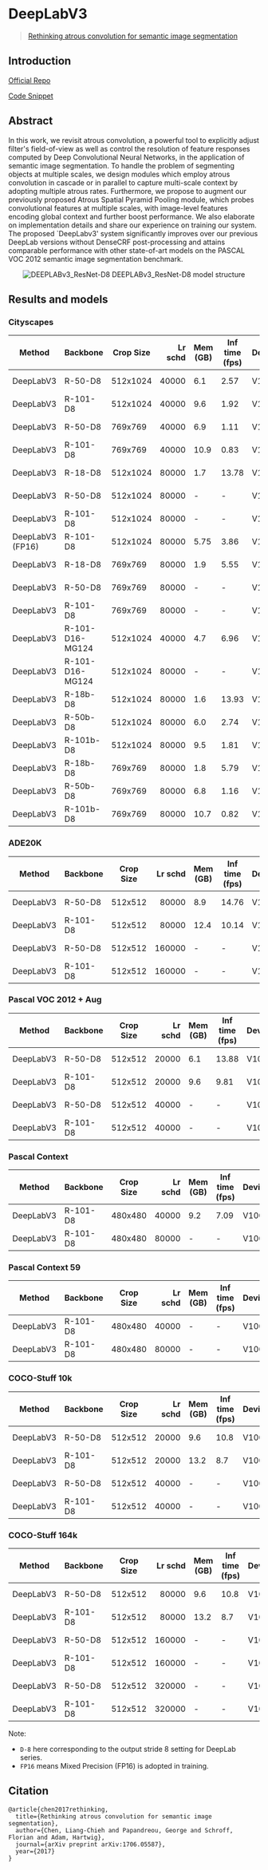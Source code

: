 # DeepLabV3

> [Rethinking atrous convolution for semantic image segmentation](https://arxiv.org/abs/1706.05587)

## Introduction

<!-- [ALGORITHM] -->

<a href="https://github.com/tensorflow/models/tree/master/research/deeplab">Official Repo</a>

<a href="https://github.com/open-mmlab/mmsegmentation/blob/v0.17.0/mmseg/models/decode_heads/aspp_head.py#L54">Code Snippet</a>

## Abstract

<!-- [ABSTRACT] -->

In this work, we revisit atrous convolution, a powerful tool to explicitly adjust filter's field-of-view as well as control the resolution of feature responses computed by Deep Convolutional Neural Networks, in the application of semantic image segmentation. To handle the problem of segmenting objects at multiple scales, we design modules which employ atrous convolution in cascade or in parallel to capture multi-scale context by adopting multiple atrous rates. Furthermore, we propose to augment our previously proposed Atrous Spatial Pyramid Pooling module, which probes convolutional features at multiple scales, with image-level features encoding global context and further boost performance. We also elaborate on implementation details and share our experience on training our system. The proposed \`DeepLabv3' system significantly improves over our previous DeepLab versions without DenseCRF post-processing and attains comparable performance with other state-of-art models on the PASCAL VOC 2012 semantic image segmentation benchmark.

<!-- [IMAGE] -->

<div align=center >
<img alt="DEEPLABv3_ResNet-D8" src="https://user-images.githubusercontent.com/61172629/209305311-87ff9e36-b7cd-46d7-8b4c-9e26e10c27d0.jpg"/>
DEEPLABv3_ResNet-D8 model structure
</div>

## Results and models

### Cityscapes

| Method           | Backbone        | Crop Size | Lr schd | Mem (GB) | Inf time (fps) | Device |  mIoU | mIoU(ms+flip) | config                                                                                                                                      | download                                                                                                                                                                                                                                                                                                                                                                                               |
| ---------------- | --------------- | --------- | ------: | -------- | -------------- | ------ | ----: | ------------: | ------------------------------------------------------------------------------------------------------------------------------------------- | ------------------------------------------------------------------------------------------------------------------------------------------------------------------------------------------------------------------------------------------------------------------------------------------------------------------------------------------------------------------------------------------------------ |
| DeepLabV3        | R-50-D8         | 512x1024  |   40000 | 6.1      | 2.57           | V100   | 79.09 |         80.45 | [config](https://github.com/open-mmlab/mmsegmentation/blob/main/configs/deeplabv3/deeplabv3_r50-d8_4xb2-40k_cityscapes-512x1024.py)         | [model](https://download.openmmlab.com/mmsegmentation/v0.5/deeplabv3/deeplabv3_r50-d8_512x1024_40k_cityscapes/deeplabv3_r50-d8_512x1024_40k_cityscapes_20200605_022449-acadc2f8.pth) \| [log](https://download.openmmlab.com/mmsegmentation/v0.5/deeplabv3/deeplabv3_r50-d8_512x1024_40k_cityscapes/deeplabv3_r50-d8_512x1024_40k_cityscapes_20200605_022449.log.json)                                 |
| DeepLabV3        | R-101-D8        | 512x1024  |   40000 | 9.6      | 1.92           | V100   | 77.12 |         79.61 | [config](https://github.com/open-mmlab/mmsegmentation/blob/main/configs/deeplabv3/deeplabv3_r101-d8_4xb2-40k_cityscapes-512x1024.py)        | [model](https://download.openmmlab.com/mmsegmentation/v0.5/deeplabv3/deeplabv3_r101-d8_512x1024_40k_cityscapes/deeplabv3_r101-d8_512x1024_40k_cityscapes_20200605_012241-7fd3f799.pth) \| [log](https://download.openmmlab.com/mmsegmentation/v0.5/deeplabv3/deeplabv3_r101-d8_512x1024_40k_cityscapes/deeplabv3_r101-d8_512x1024_40k_cityscapes_20200605_012241.log.json)                             |
| DeepLabV3        | R-50-D8         | 769x769   |   40000 | 6.9      | 1.11           | V100   | 78.58 |         79.89 | [config](https://github.com/open-mmlab/mmsegmentation/blob/main/configs/deeplabv3/deeplabv3_r50-d8_4xb2-40k_cityscapes-769x769.py)          | [model](https://download.openmmlab.com/mmsegmentation/v0.5/deeplabv3/deeplabv3_r50-d8_769x769_40k_cityscapes/deeplabv3_r50-d8_769x769_40k_cityscapes_20200606_113723-7eda553c.pth) \| [log](https://download.openmmlab.com/mmsegmentation/v0.5/deeplabv3/deeplabv3_r50-d8_769x769_40k_cityscapes/deeplabv3_r50-d8_769x769_40k_cityscapes_20200606_113723.log.json)                                     |
| DeepLabV3        | R-101-D8        | 769x769   |   40000 | 10.9     | 0.83           | V100   | 79.27 |         80.11 | [config](https://github.com/open-mmlab/mmsegmentation/blob/main/configs/deeplabv3/deeplabv3_r101-d8_4xb2-40k_cityscapes-769x769.py)         | [model](https://download.openmmlab.com/mmsegmentation/v0.5/deeplabv3/deeplabv3_r101-d8_769x769_40k_cityscapes/deeplabv3_r101-d8_769x769_40k_cityscapes_20200606_113809-c64f889f.pth) \| [log](https://download.openmmlab.com/mmsegmentation/v0.5/deeplabv3/deeplabv3_r101-d8_769x769_40k_cityscapes/deeplabv3_r101-d8_769x769_40k_cityscapes_20200606_113809.log.json)                                 |
| DeepLabV3        | R-18-D8         | 512x1024  |   80000 | 1.7      | 13.78          | V100   | 76.70 |         78.27 | [config](https://github.com/open-mmlab/mmsegmentation/blob/main/configs/deeplabv3/deeplabv3_r18-d8_4xb2-80k_cityscapes-512x1024.py)         | [model](https://download.openmmlab.com/mmsegmentation/v0.5/deeplabv3/deeplabv3_r18-d8_512x1024_80k_cityscapes/deeplabv3_r18-d8_512x1024_80k_cityscapes_20201225_021506-23dffbe2.pth) \| [log](https://download.openmmlab.com/mmsegmentation/v0.5/deeplabv3/deeplabv3_r18-d8_512x1024_80k_cityscapes/deeplabv3_r18-d8_512x1024_80k_cityscapes-20201225_021506.log.json)                                 |
| DeepLabV3        | R-50-D8         | 512x1024  |   80000 | -        | -              | V100   | 79.32 |         80.57 | [config](https://github.com/open-mmlab/mmsegmentation/blob/main/configs/deeplabv3/deeplabv3_r50-d8_4xb2-80k_cityscapes-512x1024.py)         | [model](https://download.openmmlab.com/mmsegmentation/v0.5/deeplabv3/deeplabv3_r50-d8_512x1024_80k_cityscapes/deeplabv3_r50-d8_512x1024_80k_cityscapes_20200606_113404-b92cfdd4.pth) \| [log](https://download.openmmlab.com/mmsegmentation/v0.5/deeplabv3/deeplabv3_r50-d8_512x1024_80k_cityscapes/deeplabv3_r50-d8_512x1024_80k_cityscapes_20200606_113404.log.json)                                 |
| DeepLabV3        | R-101-D8        | 512x1024  |   80000 | -        | -              | V100   | 80.20 |         81.21 | [config](https://github.com/open-mmlab/mmsegmentation/blob/main/configs/deeplabv3/deeplabv3_r101-d8_4xb2-80k_cityscapes-512x1024.py)        | [model](https://download.openmmlab.com/mmsegmentation/v0.5/deeplabv3/deeplabv3_r101-d8_512x1024_80k_cityscapes/deeplabv3_r101-d8_512x1024_80k_cityscapes_20200606_113503-9e428899.pth) \| [log](https://download.openmmlab.com/mmsegmentation/v0.5/deeplabv3/deeplabv3_r101-d8_512x1024_80k_cityscapes/deeplabv3_r101-d8_512x1024_80k_cityscapes_20200606_113503.log.json)                             |
| DeepLabV3 (FP16) | R-101-D8        | 512x1024  |   80000 | 5.75     | 3.86           | V100   | 80.48 |             - | [config](https://github.com/open-mmlab/mmsegmentation/blob/main/configs/deeplabv3/deeplabv3_r101-d8_4xb2-amp-80k_cityscapes-512x1024.py)    | [model](https://download.openmmlab.com/mmsegmentation/v0.5/deeplabv3/deeplabv3_r101-d8_fp16_512x1024_80k_cityscapes/deeplabv3_r101-d8_fp16_512x1024_80k_cityscapes_20200717_230920-774d9cec.pth) \| [log](https://download.openmmlab.com/mmsegmentation/v0.5/deeplabv3/deeplabv3_r101-d8_fp16_512x1024_80k_cityscapes/deeplabv3_r101-d8_fp16_512x1024_80k_cityscapes_20200717_230920.log.json)         |
| DeepLabV3        | R-18-D8         | 769x769   |   80000 | 1.9      | 5.55           | V100   | 76.60 |         78.26 | [config](https://github.com/open-mmlab/mmsegmentation/blob/main/configs/deeplabv3/deeplabv3_r18-d8_4xb2-80k_cityscapes-769x769.py)          | [model](https://download.openmmlab.com/mmsegmentation/v0.5/deeplabv3/deeplabv3_r18-d8_769x769_80k_cityscapes/deeplabv3_r18-d8_769x769_80k_cityscapes_20201225_021506-6452126a.pth) \| [log](https://download.openmmlab.com/mmsegmentation/v0.5/deeplabv3/deeplabv3_r18-d8_769x769_80k_cityscapes/deeplabv3_r18-d8_769x769_80k_cityscapes-20201225_021506.log.json)                                     |
| DeepLabV3        | R-50-D8         | 769x769   |   80000 | -        | -              | V100   | 79.89 |         81.06 | [config](https://github.com/open-mmlab/mmsegmentation/blob/main/configs/deeplabv3/deeplabv3_r50-d8_4xb2-80k_cityscapes-769x769.py)          | [model](https://download.openmmlab.com/mmsegmentation/v0.5/deeplabv3/deeplabv3_r50-d8_769x769_80k_cityscapes/deeplabv3_r50-d8_769x769_80k_cityscapes_20200606_221338-788d6228.pth) \| [log](https://download.openmmlab.com/mmsegmentation/v0.5/deeplabv3/deeplabv3_r50-d8_769x769_80k_cityscapes/deeplabv3_r50-d8_769x769_80k_cityscapes_20200606_221338.log.json)                                     |
| DeepLabV3        | R-101-D8        | 769x769   |   80000 | -        | -              | V100   | 79.67 |         80.81 | [config](https://github.com/open-mmlab/mmsegmentation/blob/main/configs/deeplabv3/deeplabv3_r101-d8_4xb2-80k_cityscapes-769x769.py)         | [model](https://download.openmmlab.com/mmsegmentation/v0.5/deeplabv3/deeplabv3_r101-d8_769x769_80k_cityscapes/deeplabv3_r101-d8_769x769_80k_cityscapes_20200607_013353-60e95418.pth) \| [log](https://download.openmmlab.com/mmsegmentation/v0.5/deeplabv3/deeplabv3_r101-d8_769x769_80k_cityscapes/deeplabv3_r101-d8_769x769_80k_cityscapes_20200607_013353.log.json)                                 |
| DeepLabV3        | R-101-D16-MG124 | 512x1024  |   40000 | 4.7      | 6.96           | V100   | 76.71 |         78.63 | [config](https://github.com/open-mmlab/mmsegmentation/blob/main/configs/deeplabv3/deeplabv3_r101-d16-mg124_4xb2-40k_cityscapes-512x1024.py) | [model](https://download.openmmlab.com/mmsegmentation/v0.5/deeplabv3/deeplabv3_r101-d16-mg124_512x1024_40k_cityscapes/deeplabv3_r101-d16-mg124_512x1024_40k_cityscapes_20200908_005644-67b0c992.pth) \| [log](https://download.openmmlab.com/mmsegmentation/v0.5/deeplabv3/deeplabv3_r101-d16-mg124_512x1024_40k_cityscapes/deeplabv3_r101-d16-mg124_512x1024_40k_cityscapes-20200908_005644.log.json) |
| DeepLabV3        | R-101-D16-MG124 | 512x1024  |   80000 | -        | -              | V100   | 78.36 |         79.84 | [config](https://github.com/open-mmlab/mmsegmentation/blob/main/configs/deeplabv3/deeplabv3_r101-d16-mg124_4xb2-80k_cityscapes-512x1024.py) | [model](https://download.openmmlab.com/mmsegmentation/v0.5/deeplabv3/deeplabv3_r101-d16-mg124_512x1024_80k_cityscapes/deeplabv3_r101-d16-mg124_512x1024_80k_cityscapes_20200908_005644-57bb8425.pth) \| [log](https://download.openmmlab.com/mmsegmentation/v0.5/deeplabv3/deeplabv3_r101-d16-mg124_512x1024_80k_cityscapes/deeplabv3_r101-d16-mg124_512x1024_80k_cityscapes-20200908_005644.log.json) |
| DeepLabV3        | R-18b-D8        | 512x1024  |   80000 | 1.6      | 13.93          | V100   | 76.26 |         77.88 | [config](https://github.com/open-mmlab/mmsegmentation/blob/main/configs/deeplabv3/deeplabv3_r18b-d8_4xb2-80k_cityscapes-512x1024.py)        | [model](https://download.openmmlab.com/mmsegmentation/v0.5/deeplabv3/deeplabv3_r18b-d8_512x1024_80k_cityscapes/deeplabv3_r18b-d8_512x1024_80k_cityscapes_20201225_094144-46040cef.pth) \| [log](https://download.openmmlab.com/mmsegmentation/v0.5/deeplabv3/deeplabv3_r18b-d8_512x1024_80k_cityscapes/deeplabv3_r18b-d8_512x1024_80k_cityscapes-20201225_094144.log.json)                             |
| DeepLabV3        | R-50b-D8        | 512x1024  |   80000 | 6.0      | 2.74           | V100   | 79.63 |         80.98 | [config](https://github.com/open-mmlab/mmsegmentation/blob/main/configs/deeplabv3/deeplabv3_r50b-d8_4xb2-80k_cityscapes-512x1024.py)        | [model](https://download.openmmlab.com/mmsegmentation/v0.5/deeplabv3/deeplabv3_r50b-d8_512x1024_80k_cityscapes/deeplabv3_r50b-d8_512x1024_80k_cityscapes_20201225_155148-ec368954.pth) \| [log](https://download.openmmlab.com/mmsegmentation/v0.5/deeplabv3/deeplabv3_r50b-d8_512x1024_80k_cityscapes/deeplabv3_r50b-d8_512x1024_80k_cityscapes-20201225_155148.log.json)                             |
| DeepLabV3        | R-101b-D8       | 512x1024  |   80000 | 9.5      | 1.81           | V100   | 80.01 |         81.21 | [config](https://github.com/open-mmlab/mmsegmentation/blob/main/configs/deeplabv3/deeplabv3_r101b-d8_4xb2-80k_cityscapes-512x1024.py)       | [model](https://download.openmmlab.com/mmsegmentation/v0.5/deeplabv3/deeplabv3_r101b-d8_512x1024_80k_cityscapes/deeplabv3_r101b-d8_512x1024_80k_cityscapes_20201226_171821-8fd49503.pth) \| [log](https://download.openmmlab.com/mmsegmentation/v0.5/deeplabv3/deeplabv3_r101b-d8_512x1024_80k_cityscapes/deeplabv3_r101b-d8_512x1024_80k_cityscapes-20201226_171821.log.json)                         |
| DeepLabV3        | R-18b-D8        | 769x769   |   80000 | 1.8      | 5.79           | V100   | 75.63 |         77.51 | [config](https://github.com/open-mmlab/mmsegmentation/blob/main/configs/deeplabv3/deeplabv3_r18b-d8_4xb2-80k_cityscapes-769x769.py)         | [model](https://download.openmmlab.com/mmsegmentation/v0.5/deeplabv3/deeplabv3_r18b-d8_769x769_80k_cityscapes/deeplabv3_r18b-d8_769x769_80k_cityscapes_20201225_094144-fdc985d9.pth) \| [log](https://download.openmmlab.com/mmsegmentation/v0.5/deeplabv3/deeplabv3_r18b-d8_769x769_80k_cityscapes/deeplabv3_r18b-d8_769x769_80k_cityscapes-20201225_094144.log.json)                                 |
| DeepLabV3        | R-50b-D8        | 769x769   |   80000 | 6.8      | 1.16           | V100   | 78.80 |         80.27 | [config](https://github.com/open-mmlab/mmsegmentation/blob/main/configs/deeplabv3/deeplabv3_r50b-d8_4xb2-80k_cityscapes-769x769.py)         | [model](https://download.openmmlab.com/mmsegmentation/v0.5/deeplabv3/deeplabv3_r50b-d8_769x769_80k_cityscapes/deeplabv3_r50b-d8_769x769_80k_cityscapes_20201225_155404-87fb0cf4.pth) \| [log](https://download.openmmlab.com/mmsegmentation/v0.5/deeplabv3/deeplabv3_r50b-d8_769x769_80k_cityscapes/deeplabv3_r50b-d8_769x769_80k_cityscapes-20201225_155404.log.json)                                 |
| DeepLabV3        | R-101b-D8       | 769x769   |   80000 | 10.7     | 0.82           | V100   | 79.41 |         80.73 | [config](https://github.com/open-mmlab/mmsegmentation/blob/main/configs/deeplabv3/deeplabv3_r101b-d8_4xb2-80k_cityscapes-769x769.py)        | [model](https://download.openmmlab.com/mmsegmentation/v0.5/deeplabv3/deeplabv3_r101b-d8_769x769_80k_cityscapes/deeplabv3_r101b-d8_769x769_80k_cityscapes_20201226_190843-9142ee57.pth) \| [log](https://download.openmmlab.com/mmsegmentation/v0.5/deeplabv3/deeplabv3_r101b-d8_769x769_80k_cityscapes/deeplabv3_r101b-d8_769x769_80k_cityscapes-20201226_190843.log.json)                             |

### ADE20K

| Method    | Backbone | Crop Size | Lr schd | Mem (GB) | Inf time (fps) | Device |  mIoU | mIoU(ms+flip) | config                                                                                                                           | download                                                                                                                                                                                                                                                                                                                                                   |
| --------- | -------- | --------- | ------: | -------- | -------------- | ------ | ----: | ------------: | -------------------------------------------------------------------------------------------------------------------------------- | ---------------------------------------------------------------------------------------------------------------------------------------------------------------------------------------------------------------------------------------------------------------------------------------------------------------------------------------------------------- |
| DeepLabV3 | R-50-D8  | 512x512   |   80000 | 8.9      | 14.76          | V100   | 42.42 |         43.28 | [config](https://github.com/open-mmlab/mmsegmentation/blob/main/configs/deeplabv3/deeplabv3_r50-d8_4xb4-80k_ade20k-512x512.py)   | [model](https://download.openmmlab.com/mmsegmentation/v0.5/deeplabv3/deeplabv3_r50-d8_512x512_80k_ade20k/deeplabv3_r50-d8_512x512_80k_ade20k_20200614_185028-0bb3f844.pth) \| [log](https://download.openmmlab.com/mmsegmentation/v0.5/deeplabv3/deeplabv3_r50-d8_512x512_80k_ade20k/deeplabv3_r50-d8_512x512_80k_ade20k_20200614_185028.log.json)         |
| DeepLabV3 | R-101-D8 | 512x512   |   80000 | 12.4     | 10.14          | V100   | 44.08 |         45.19 | [config](https://github.com/open-mmlab/mmsegmentation/blob/main/configs/deeplabv3/deeplabv3_r101-d8_4xb4-80k_ade20k-512x512.py)  | [model](https://download.openmmlab.com/mmsegmentation/v0.5/deeplabv3/deeplabv3_r101-d8_512x512_80k_ade20k/deeplabv3_r101-d8_512x512_80k_ade20k_20200615_021256-d89c7fa4.pth) \| [log](https://download.openmmlab.com/mmsegmentation/v0.5/deeplabv3/deeplabv3_r101-d8_512x512_80k_ade20k/deeplabv3_r101-d8_512x512_80k_ade20k_20200615_021256.log.json)     |
| DeepLabV3 | R-50-D8  | 512x512   |  160000 | -        | -              | V100   | 42.66 |         44.09 | [config](https://github.com/open-mmlab/mmsegmentation/blob/main/configs/deeplabv3/deeplabv3_r50-d8_4xb4-160k_ade20k-512x512.py)  | [model](https://download.openmmlab.com/mmsegmentation/v0.5/deeplabv3/deeplabv3_r50-d8_512x512_160k_ade20k/deeplabv3_r50-d8_512x512_160k_ade20k_20200615_123227-5d0ee427.pth) \| [log](https://download.openmmlab.com/mmsegmentation/v0.5/deeplabv3/deeplabv3_r50-d8_512x512_160k_ade20k/deeplabv3_r50-d8_512x512_160k_ade20k_20200615_123227.log.json)     |
| DeepLabV3 | R-101-D8 | 512x512   |  160000 | -        | -              | V100   | 45.00 |         46.66 | [config](https://github.com/open-mmlab/mmsegmentation/blob/main/configs/deeplabv3/deeplabv3_r101-d8_4xb4-160k_ade20k-512x512.py) | [model](https://download.openmmlab.com/mmsegmentation/v0.5/deeplabv3/deeplabv3_r101-d8_512x512_160k_ade20k/deeplabv3_r101-d8_512x512_160k_ade20k_20200615_105816-b1f72b3b.pth) \| [log](https://download.openmmlab.com/mmsegmentation/v0.5/deeplabv3/deeplabv3_r101-d8_512x512_160k_ade20k/deeplabv3_r101-d8_512x512_160k_ade20k_20200615_105816.log.json) |

### Pascal VOC 2012 + Aug

| Method    | Backbone | Crop Size | Lr schd | Mem (GB) | Inf time (fps) | Device |  mIoU | mIoU(ms+flip) | config                                                                                                                            | download                                                                                                                                                                                                                                                                                                                                                       |
| --------- | -------- | --------- | ------: | -------- | -------------- | ------ | ----: | ------------: | --------------------------------------------------------------------------------------------------------------------------------- | -------------------------------------------------------------------------------------------------------------------------------------------------------------------------------------------------------------------------------------------------------------------------------------------------------------------------------------------------------------- |
| DeepLabV3 | R-50-D8  | 512x512   |   20000 | 6.1      | 13.88          | V100   | 76.17 |         77.42 | [config](https://github.com/open-mmlab/mmsegmentation/blob/main/configs/deeplabv3/deeplabv3_r50-d8_4xb4-20k_voc12aug-512x512.py)  | [model](https://download.openmmlab.com/mmsegmentation/v0.5/deeplabv3/deeplabv3_r50-d8_512x512_20k_voc12aug/deeplabv3_r50-d8_512x512_20k_voc12aug_20200617_010906-596905ef.pth) \| [log](https://download.openmmlab.com/mmsegmentation/v0.5/deeplabv3/deeplabv3_r50-d8_512x512_20k_voc12aug/deeplabv3_r50-d8_512x512_20k_voc12aug_20200617_010906.log.json)     |
| DeepLabV3 | R-101-D8 | 512x512   |   20000 | 9.6      | 9.81           | V100   | 78.70 |         79.95 | [config](https://github.com/open-mmlab/mmsegmentation/blob/main/configs/deeplabv3/deeplabv3_r101-d8_4xb4-20k_voc12aug-512x512.py) | [model](https://download.openmmlab.com/mmsegmentation/v0.5/deeplabv3/deeplabv3_r101-d8_512x512_20k_voc12aug/deeplabv3_r101-d8_512x512_20k_voc12aug_20200617_010932-8d13832f.pth) \| [log](https://download.openmmlab.com/mmsegmentation/v0.5/deeplabv3/deeplabv3_r101-d8_512x512_20k_voc12aug/deeplabv3_r101-d8_512x512_20k_voc12aug_20200617_010932.log.json) |
| DeepLabV3 | R-50-D8  | 512x512   |   40000 | -        | -              | V100   | 77.68 |         78.78 | [config](https://github.com/open-mmlab/mmsegmentation/blob/main/configs/deeplabv3/deeplabv3_r50-d8_4xb4-40k_voc12aug-512x512.py)  | [model](https://download.openmmlab.com/mmsegmentation/v0.5/deeplabv3/deeplabv3_r50-d8_512x512_40k_voc12aug/deeplabv3_r50-d8_512x512_40k_voc12aug_20200613_161546-2ae96e7e.pth) \| [log](https://download.openmmlab.com/mmsegmentation/v0.5/deeplabv3/deeplabv3_r50-d8_512x512_40k_voc12aug/deeplabv3_r50-d8_512x512_40k_voc12aug_20200613_161546.log.json)     |
| DeepLabV3 | R-101-D8 | 512x512   |   40000 | -        | -              | V100   | 77.92 |         79.18 | [config](https://github.com/open-mmlab/mmsegmentation/blob/main/configs/deeplabv3/deeplabv3_r101-d8_4xb4-40k_voc12aug-512x512.py) | [model](https://download.openmmlab.com/mmsegmentation/v0.5/deeplabv3/deeplabv3_r101-d8_512x512_40k_voc12aug/deeplabv3_r101-d8_512x512_40k_voc12aug_20200613_161432-0017d784.pth) \| [log](https://download.openmmlab.com/mmsegmentation/v0.5/deeplabv3/deeplabv3_r101-d8_512x512_40k_voc12aug/deeplabv3_r101-d8_512x512_40k_voc12aug_20200613_161432.log.json) |

### Pascal Context

| Method    | Backbone | Crop Size | Lr schd | Mem (GB) | Inf time (fps) | Device |  mIoU | mIoU(ms+flip) | config                                                                                                                                  | download                                                                                                                                                                                                                                                                                                                                                                               |
| --------- | -------- | --------- | ------: | -------- | -------------- | ------ | ----: | ------------: | --------------------------------------------------------------------------------------------------------------------------------------- | -------------------------------------------------------------------------------------------------------------------------------------------------------------------------------------------------------------------------------------------------------------------------------------------------------------------------------------------------------------------------------------- |
| DeepLabV3 | R-101-D8 | 480x480   |   40000 | 9.2      | 7.09           | V100   | 46.55 |         47.81 | [config](https://github.com/open-mmlab/mmsegmentation/blob/main/configs/deeplabv3/deeplabv3_r101-d8_4xb4-40k_pascal-context-480x480.py) | [model](https://download.openmmlab.com/mmsegmentation/v0.5/deeplabv3/deeplabv3_r101-d8_480x480_40k_pascal_context/deeplabv3_r101-d8_480x480_40k_pascal_context_20200911_204118-1aa27336.pth) \| [log](https://download.openmmlab.com/mmsegmentation/v0.5/deeplabv3/deeplabv3_r101-d8_480x480_40k_pascal_context/deeplabv3_r101-d8_480x480_40k_pascal_context-20200911_204118.log.json) |
| DeepLabV3 | R-101-D8 | 480x480   |   80000 | -        | -              | V100   | 46.42 |         47.53 | [config](https://github.com/open-mmlab/mmsegmentation/blob/main/configs/deeplabv3/deeplabv3_r101-d8_4xb4-80k_pascal-context-480x480.py) | [model](https://download.openmmlab.com/mmsegmentation/v0.5/deeplabv3/deeplabv3_r101-d8_480x480_80k_pascal_context/deeplabv3_r101-d8_480x480_80k_pascal_context_20200911_170155-2a21fff3.pth) \| [log](https://download.openmmlab.com/mmsegmentation/v0.5/deeplabv3/deeplabv3_r101-d8_480x480_80k_pascal_context/deeplabv3_r101-d8_480x480_80k_pascal_context-20200911_170155.log.json) |

### Pascal Context 59

| Method    | Backbone | Crop Size | Lr schd | Mem (GB) | Inf time (fps) | Device |  mIoU | mIoU(ms+flip) | config                                                                                                                                     | download                                                                                                                                                                                                                                                                                                                                                                                           |
| --------- | -------- | --------- | ------: | -------- | -------------- | ------ | ----: | ------------: | ------------------------------------------------------------------------------------------------------------------------------------------ | -------------------------------------------------------------------------------------------------------------------------------------------------------------------------------------------------------------------------------------------------------------------------------------------------------------------------------------------------------------------------------------------------- |
| DeepLabV3 | R-101-D8 | 480x480   |   40000 | -        | -              | V100   | 52.61 |         54.28 | [config](https://github.com/open-mmlab/mmsegmentation/blob/main/configs/deeplabv3/deeplabv3_r101-d8_4xb4-40k_pascal-context-59-480x480.py) | [model](https://download.openmmlab.com/mmsegmentation/v0.5/deeplabv3/deeplabv3_r101-d8_480x480_40k_pascal_context_59/deeplabv3_r101-d8_480x480_40k_pascal_context_59_20210416_110332-cb08ea46.pth) \| [log](https://download.openmmlab.com/mmsegmentation/v0.5/deeplabv3/deeplabv3_r101-d8_480x480_40k_pascal_context_59/deeplabv3_r101-d8_480x480_40k_pascal_context_59-20210416_110332.log.json) |
| DeepLabV3 | R-101-D8 | 480x480   |   80000 | -        | -              | V100   | 52.46 |         54.09 | [config](https://github.com/open-mmlab/mmsegmentation/blob/main/configs/deeplabv3/deeplabv3_r101-d8_4xb4-80k_pascal-context-59-480x480.py) | [model](https://download.openmmlab.com/mmsegmentation/v0.5/deeplabv3/deeplabv3_r101-d8_480x480_80k_pascal_context_59/deeplabv3_r101-d8_480x480_80k_pascal_context_59_20210416_113002-26303993.pth) \| [log](https://download.openmmlab.com/mmsegmentation/v0.5/deeplabv3/deeplabv3_r101-d8_480x480_80k_pascal_context_59/deeplabv3_r101-d8_480x480_80k_pascal_context_59-20210416_113002.log.json) |

### COCO-Stuff 10k

| Method    | Backbone | Crop Size | Lr schd | Mem (GB) | Inf time (fps) | Device |  mIoU | mIoU(ms+flip) | config                                                                                                                                 | download                                                                                                                                                                                                                                                                                                                                                                                           |
| --------- | -------- | --------- | ------: | -------- | -------------- | ------ | ----: | ------------: | -------------------------------------------------------------------------------------------------------------------------------------- | -------------------------------------------------------------------------------------------------------------------------------------------------------------------------------------------------------------------------------------------------------------------------------------------------------------------------------------------------------------------------------------------------- |
| DeepLabV3 | R-50-D8  | 512x512   |   20000 | 9.6      | 10.8           | V100   | 34.66 |         36.08 | [config](https://github.com/open-mmlab/mmsegmentation/blob/main/configs/deeplabv3/deeplabv3_r50-d8_4xb4-20k_coco-stuff10k-512x512.py)  | [model](https://download.openmmlab.com/mmsegmentation/v0.5/deeplabv3/deeplabv3_r50-d8_512x512_4x4_20k_coco-stuff10k/deeplabv3_r50-d8_512x512_4x4_20k_coco-stuff10k_20210821_043025-b35f789d.pth) \| [log](https://download.openmmlab.com/mmsegmentation/v0.5/deeplabv3/deeplabv3_r50-d8_512x512_4x4_20k_coco-stuff10k/deeplabv3_r50-d8_512x512_4x4_20k_coco-stuff10k_20210821_043025.log.json)     |
| DeepLabV3 | R-101-D8 | 512x512   |   20000 | 13.2     | 8.7            | V100   | 37.30 |         38.42 | [config](https://github.com/open-mmlab/mmsegmentation/blob/main/configs/deeplabv3/deeplabv3_r101-d8_4xb4-20k_coco-stuff10k-512x512.py) | [model](https://download.openmmlab.com/mmsegmentation/v0.5/deeplabv3/deeplabv3_r101-d8_512x512_4x4_20k_coco-stuff10k/deeplabv3_r101-d8_512x512_4x4_20k_coco-stuff10k_20210821_043025-c49752cb.pth) \| [log](https://download.openmmlab.com/mmsegmentation/v0.5/deeplabv3/deeplabv3_r101-d8_512x512_4x4_20k_coco-stuff10k/deeplabv3_r101-d8_512x512_4x4_20k_coco-stuff10k_20210821_043025.log.json) |
| DeepLabV3 | R-50-D8  | 512x512   |   40000 | -        | -              | V100   | 35.73 |         37.09 | [config](https://github.com/open-mmlab/mmsegmentation/blob/main/configs/deeplabv3/deeplabv3_r50-d8_4xb4-40k_coco-stuff10k-512x512.py)  | [model](https://download.openmmlab.com/mmsegmentation/v0.5/deeplabv3/deeplabv3_r50-d8_512x512_4x4_40k_coco-stuff10k/deeplabv3_r50-d8_512x512_4x4_40k_coco-stuff10k_20210821_043305-dc76f3ff.pth) \| [log](https://download.openmmlab.com/mmsegmentation/v0.5/deeplabv3/deeplabv3_r50-d8_512x512_4x4_40k_coco-stuff10k/deeplabv3_r50-d8_512x512_4x4_40k_coco-stuff10k_20210821_043305.log.json)     |
| DeepLabV3 | R-101-D8 | 512x512   |   40000 | -        | -              | V100   | 37.81 |         38.80 | [config](https://github.com/open-mmlab/mmsegmentation/blob/main/configs/deeplabv3/deeplabv3_r101-d8_4xb4-40k_coco-stuff10k-512x512.py) | [model](https://download.openmmlab.com/mmsegmentation/v0.5/deeplabv3/deeplabv3_r101-d8_512x512_4x4_40k_coco-stuff10k/deeplabv3_r101-d8_512x512_4x4_40k_coco-stuff10k_20210821_043305-636cb433.pth) \| [log](https://download.openmmlab.com/mmsegmentation/v0.5/deeplabv3/deeplabv3_r101-d8_512x512_4x4_40k_coco-stuff10k/deeplabv3_r101-d8_512x512_4x4_40k_coco-stuff10k_20210821_043305.log.json) |

### COCO-Stuff 164k

| Method    | Backbone | Crop Size | Lr schd | Mem (GB) | Inf time (fps) | Device |  mIoU | mIoU(ms+flip) | config                                                                                                                                   | download                                                                                                                                                                                                                                                                                                                                                                                                   |
| --------- | -------- | --------- | ------: | -------- | -------------- | ------ | ----: | ------------: | ---------------------------------------------------------------------------------------------------------------------------------------- | ---------------------------------------------------------------------------------------------------------------------------------------------------------------------------------------------------------------------------------------------------------------------------------------------------------------------------------------------------------------------------------------------------------- |
| DeepLabV3 | R-50-D8  | 512x512   |   80000 | 9.6      | 10.8           | V100   | 39.38 |         40.03 | [config](https://github.com/open-mmlab/mmsegmentation/blob/main/configs/deeplabv3/deeplabv3_r50-d8_4xb4-80k_coco-stuff164k-512x512.py)   | [model](https://download.openmmlab.com/mmsegmentation/v0.5/deeplabv3/deeplabv3_r50-d8_512x512_4x4_80k_coco-stuff164k/deeplabv3_r50-d8_512x512_4x4_80k_coco-stuff164k_20210709_163016-88675c24.pth) \| [log](https://download.openmmlab.com/mmsegmentation/v0.5/deeplabv3/deeplabv3_r50-d8_512x512_4x4_80k_coco-stuff164k/deeplabv3_r50-d8_512x512_4x4_80k_coco-stuff164k_20210709_163016.log.json)         |
| DeepLabV3 | R-101-D8 | 512x512   |   80000 | 13.2     | 8.7            | V100   | 40.87 |         41.50 | [config](https://github.com/open-mmlab/mmsegmentation/blob/main/configs/deeplabv3/deeplabv3_r101-d8_4xb4-80k_coco-stuff164k-512x512.py)  | [model](https://download.openmmlab.com/mmsegmentation/v0.5/deeplabv3/deeplabv3_r101-d8_512x512_4x4_80k_coco-stuff164k/deeplabv3_r101-d8_512x512_4x4_80k_coco-stuff164k_20210709_201252-13600dc2.pth) \| [log](https://download.openmmlab.com/mmsegmentation/v0.5/deeplabv3/deeplabv3_r101-d8_512x512_4x4_80k_coco-stuff164k/deeplabv3_r101-d8_512x512_4x4_80k_coco-stuff164k_20210709_201252.log.json)     |
| DeepLabV3 | R-50-D8  | 512x512   |  160000 | -        | -              | V100   | 41.09 |         41.69 | [config](https://github.com/open-mmlab/mmsegmentation/blob/main/configs/deeplabv3/deeplabv3_r50-d8_4xb4-160k_coco-stuff164k-512x512.py)  | [model](https://download.openmmlab.com/mmsegmentation/v0.5/deeplabv3/deeplabv3_r50-d8_512x512_4x4_160k_coco-stuff164k/deeplabv3_r50-d8_512x512_4x4_160k_coco-stuff164k_20210709_163016-49f2812b.pth) \| [log](https://download.openmmlab.com/mmsegmentation/v0.5/deeplabv3/deeplabv3_r50-d8_512x512_4x4_160k_coco-stuff164k/deeplabv3_r50-d8_512x512_4x4_160k_coco-stuff164k_20210709_163016.log.json)     |
| DeepLabV3 | R-101-D8 | 512x512   |  160000 | -        | -              | V100   | 41.82 |         42.49 | [config](https://github.com/open-mmlab/mmsegmentation/blob/main/configs/deeplabv3/deeplabv3_r101-d8_4xb4-160k_coco-stuff164k-512x512.py) | [model](https://download.openmmlab.com/mmsegmentation/v0.5/deeplabv3/deeplabv3_r101-d8_512x512_4x4_160k_coco-stuff164k/deeplabv3_r101-d8_512x512_4x4_160k_coco-stuff164k_20210709_155402-f035acfd.pth) \| [log](https://download.openmmlab.com/mmsegmentation/v0.5/deeplabv3/deeplabv3_r101-d8_512x512_4x4_160k_coco-stuff164k/deeplabv3_r101-d8_512x512_4x4_160k_coco-stuff164k_20210709_155402.log.json) |
| DeepLabV3 | R-50-D8  | 512x512   |  320000 | -        | -              | V100   | 41.37 |         42.22 | [config](https://github.com/open-mmlab/mmsegmentation/blob/main/configs/deeplabv3/deeplabv3_r50-d8_4xb4-320k_coco-stuff164k-512x512.py)  | [model](https://download.openmmlab.com/mmsegmentation/v0.5/deeplabv3/deeplabv3_r50-d8_512x512_4x4_320k_coco-stuff164k/deeplabv3_r50-d8_512x512_4x4_320k_coco-stuff164k_20210709_155403-51b21115.pth) \| [log](https://download.openmmlab.com/mmsegmentation/v0.5/deeplabv3/deeplabv3_r50-d8_512x512_4x4_320k_coco-stuff164k/deeplabv3_r50-d8_512x512_4x4_320k_coco-stuff164k_20210709_155403.log.json)     |
| DeepLabV3 | R-101-D8 | 512x512   |  320000 | -        | -              | V100   | 42.61 |         43.42 | [config](https://github.com/open-mmlab/mmsegmentation/blob/main/configs/deeplabv3/deeplabv3_r101-d8_4xb4-320k_coco-stuff164k-512x512.py) | [model](https://download.openmmlab.com/mmsegmentation/v0.5/deeplabv3/deeplabv3_r101-d8_512x512_4x4_320k_coco-stuff164k/deeplabv3_r101-d8_512x512_4x4_320k_coco-stuff164k_20210709_155402-3cbca14d.pth) \| [log](https://download.openmmlab.com/mmsegmentation/v0.5/deeplabv3/deeplabv3_r101-d8_512x512_4x4_320k_coco-stuff164k/deeplabv3_r101-d8_512x512_4x4_320k_coco-stuff164k_20210709_155402.log.json) |

Note:

- `D-8` here corresponding to the output stride 8 setting for DeepLab series.
- `FP16` means Mixed Precision (FP16) is adopted in training.

## Citation

```bibtext
@article{chen2017rethinking,
  title={Rethinking atrous convolution for semantic image segmentation},
  author={Chen, Liang-Chieh and Papandreou, George and Schroff, Florian and Adam, Hartwig},
  journal={arXiv preprint arXiv:1706.05587},
  year={2017}
}
```
